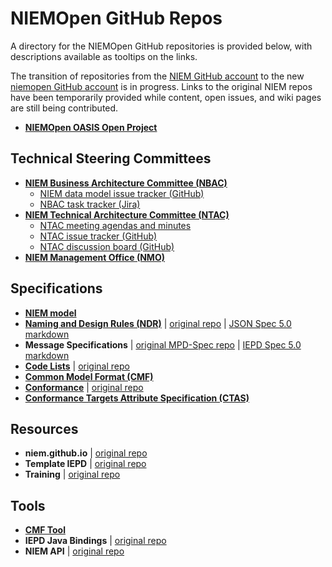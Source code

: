 
# NIEMOpen GitHub Repos

A directory for the NIEMOpen GitHub repositories is provided below, with descriptions available as tooltips on the links.

The transition of repositories from the [NIEM GitHub account](https://github.com/NIEM) to the new [niemopen GitHub account](https://github.com/niemopen) is in progress.  Links to the original NIEM repos have been temporarily provided while content, open issues, and wiki pages are still being contributed.

- **[NIEMOpen OASIS Open Project](https://github.com/niemopen/oasis-open-project "Includes NIEMOpen charter and other governance documents, mailing lists for the project and Technical Steering Committees (TSCs), Project Governance Board (PGB) meeting minutes, and sponsorship information.")**

## Technical Steering Committees

- **[NIEM Business Architecture Committee (NBAC)](https://github.com/niemopen/nbac-admin "Sets the business architecture and requirements of NIEM, manages NIEM Core, and supports NIEM domains.")**
  - [NIEM data model issue tracker (GitHub)](https://github.com/orgs/niemopen/projects/3 "Tracks NIEMOpen model for future development")
  - [NBAC task tracker (Jira)](https://oasis-open.atlassian.net/jira/core/projects/NBAC/board "Track NBAC tasks/activities")
- **[NIEM Technical Architecture Committee (NTAC)](https://github.com/niemopen/ntac-admin "Defines and supports the technical architecture of NIEM.")**
  - [NTAC meeting agendas and minutes](https://github.com/niemopen/ntac-admin/tree/main/meetings)
  - [NTAC issue tracker (GitHub)](https://github.com/orgs/niemopen/projects/2 "Tracks technical specification and general NTAC issues")
  - [NTAC discussion board (GitHub)](https://github.com/niemopen/ntac-admin/discussions "Communication forum for the NTAC")
- **[NIEM Management Office (NMO)](https://github.com/niemopen/nmo-admin)**

## Specifications

- **[NIEM model](https://github.com/niemopen/niem-model "The NIEM reference data model, providing reusable components to use in NIEM message specifications.")**
- **[Naming and Design Rules (NDR)](https://github.com/niemopen/niem-naming-design-rules "Specifies rules and the architecture for the NIEM data model and NIEM XML schemas.")** | [original repo](https://github.com/NIEM/NIEM-NDR) | [JSON Spec 5.0 markdown](https://github.com/niemopen/ntac-admin/blob/main/documents/docs/json-specification.md)
- **Message Specifications** | [original MPD-Spec repo](https://github.com/NIEM/MPD-Spec "A guide to constructing NIEM message specifications, formerly called IEPDs.") | [IEPD Spec 5.0 markdown](https://github.com/niemopen/ntac-admin/blob/main/project-notes/docs/message-specifications-v1.0-pn01/message-specifications-v1.0-pn01.md)
- **[Code Lists](https://github.com/niemopen/code-lists-specification)** | [original repo](https://github.com/NIEM/NIEM-Code-Lists-Spec "Schema alternatives (Genericode, CSVs) for defining and using code lists with NIEM message specifications. Supports fixed or dynamic (run-time) code lists.  Also supports multi-column code lists.")
- **[Common Model Format (CMF)](https://github.com/niemopen/common-model-format "A data model for NIEM that can be expressed as XML, JSON, or any other serialization that NIEM supports.")**
- **[Conformance](https://github.com/niemopen/conformance-specification "Conformance guidelines, principles, and rules for NIEM")** | [original repo](https://github.com/NIEM/NIEM-Conformance-Spec "General conformance guidance, principles, and rules for usage of NIEM.")
- **[Conformance Targets Attribute Specification (CTAS)](https://github.com/niemopen/niem-conformance-targets "Defines an XML attribute to use within NIEM XML documents, allowing these documents to specify which kind of NIEM artifact they are.")**

## Resources

- **niem.github.io** | [original repo](https://github.com/NIEM/NIEM.github.io "Source files for NIEM's technical website at niem.github.io.")
- **Template IEPD** | [original repo](https://github.com/NIEM/Template-IEPD "A template that can be used as a starting point for a new NIEM IEPD.")
- **Training** | [original repo](https://github.com/NIEM/NIEM-Training "NIEM and IEPD resources used in the NIEM technical training videos on YouTube.")

## Tools

- **[CMF Tool](https://github.com/niemopen/cmftool "A command-line tool for the developers of NIEM-conforming data exchange specifications using the NIEM Common Model Format (CMF).")**
- **IEPD Java Bindings** | [original repo](https://github.com/NIEM/IEPD-Java-Bindings "A Java project that generates a jar of java class files based on an IEPD that can be used to read and generate message instances.")
- **NIEM API** | [original repo](https://github.com/NIEM/NIEM-API "[Coming soon] API and backend for supported NIEM tool functionality, including model management, search, subset development, migration mapping, conformance, and model transforms.")
